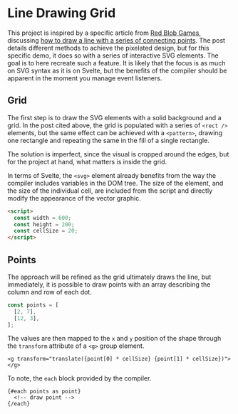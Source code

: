 # Line Drawing Grid

This project is inspired by a specific article from [Red Blob Games](https://www.redblobgames.com), discussing [how to draw a line with a series of connecting points](https://www.redblobgames.com/grids/line-drawing.html#orthogonal-steps). The post details different methods to achieve the pixelated design, but for this specific demo, it does so with a series of interactive SVG elements. The goal is to here recreate such a feature. It is likely that the focus is as much on SVG syntax as it is on Svelte, but the benefits of the compiler should be apparent in the moment you manage event listeners.

## Grid

The first step is to draw the SVG elements with a solid background and a grid. In the post cited above, the grid is populated with a series of `<rect />` elements, but the same effect can be achieved with a `<pattern>`, drawing one rectangle and repeating the same in the fill of a single rectangle.

The solution is imperfect, since the visual is cropped around the edges, but for the project at hand, what matters is inside the grid.

In terms of Svelte, the `<svg>` element already benefits from the way the compiler includes variables in the DOM tree. The size of the element, and the size of the individual cell, are included from the script and directly modify the appearance of the vector graphic.

```html
<script>
  const width = 600;
  const height = 200;
  const cellSize = 20;
</script>
```

## Points

The approach will be refined as the grid ultimately draws the line, but immediately, it is possible to draw points with an array describing the column and row of each dot.

```js
const points = [
  [2, 7],
  [12, 3],
];
```

The values are then mapped to the `x` and `y` position of the shape through the `transform` attribute of a `<g>` group element.

```svelte
<g transform="translate({point[0] * cellSize} {point[1] * cellSize})"></g>
```

To note, the `each` block provided by the compiler.

```svelte
{#each points as point}
  <!-- draw point -->
{/each}
```
